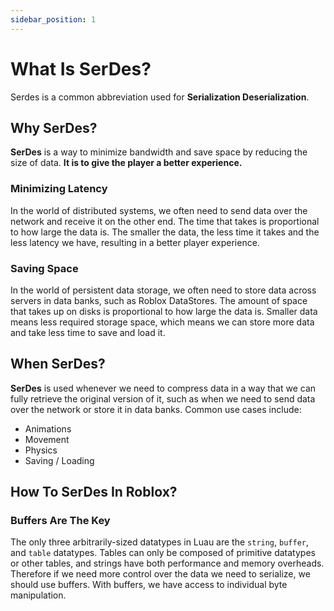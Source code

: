 ```yaml
---
sidebar_position: 1
---
```


# What Is SerDes?

Serdes is a common abbreviation used for **Serialization Deserialization**.

## Why SerDes?

**SerDes** is a way to minimize bandwidth and save space by reducing the size of data. **It is to give the player a better experience.**

### Minimizing Latency

In the world of distributed systems, we often need to send data over the network and receive it on the other end. The time that takes is proportional to how large the data is. The smaller the data, the less time it takes and the less latency we have, resulting in a better player experience.

### Saving Space

In the world of persistent data storage, we often need to store data across servers in data banks, such as Roblox DataStores. The amount of space that takes up on disks is proportional to how large the data is. Smaller data means less required storage space, which means we can store more data and take less time to save and load it.

## When SerDes?

**SerDes** is used whenever we need to compress data in a way that we can fully retrieve the original version of it, such as when we need to send data over the network or store it in data banks. Common use cases include:
- Animations
- Movement
- Physics
- Saving / Loading

## How To SerDes In Roblox?

### Buffers Are The Key

The only three arbitrarily-sized datatypes in Luau are the `string`, `buffer`, and `table` datatypes. Tables can only be composed of primitive datatypes or other tables, and strings have both performance and memory overheads. Therefore if we need more control over the data we need to serialize, we should use buffers. With buffers, we have access to individual byte manipulation.
